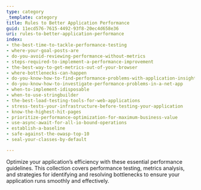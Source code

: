 ```yaml
---
type: category
_template: category
title: Rules to Better Application Performance
guid: 11ecd576-7615-4492-93f8-20ec4d658e36
uri: rules-to-better-application-performance
index:
- the-best-time-to-tackle-performance-testing
- where-your-goal-posts-are
- do-you-avoid-reviewing-performance-without-metrics
- steps-required-to-implement-a-performance-improvement
- the-best-way-to-get-metrics-out-of-your-browser
- where-bottlenecks-can-happen
- do-you-know-how-to-find-performance-problems-with-application-insights
- do-you-know-how-to-investigate-performance-problems-in-a-net-app
- when-to-implement-idisposable
- when-to-use-stringbuilder
- the-best-load-testing-tools-for-web-applications
- stress-tests-your-infrastructure-before-testing-your-application
- know-the-highest-hit-pages
- prioritize-performance-optimization-for-maximum-business-value
- use-async-await-for-all-io-bound-operations
- establish-a-baseline
- safe-against-the-owasp-top-10
- seal-your-classes-by-default

---
```


Optimize your application’s efficiency with these essential performance guidelines. This collection covers performance testing, metrics analysis, and strategies for identifying and resolving bottlenecks to ensure your application runs smoothly and effectively.
